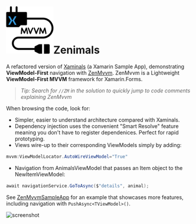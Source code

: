 # ![Logo](https://raw.githubusercontent.com/z33bs/Zenimals/master/Zenimals.iOS/Resources/zenmvvm_icon.png)Zenimals
A refactored version of [Xaminals](https://docs.microsoft.com/en-us/samples/xamarin/xamarin-forms-samples/userinterface-xaminals/) (a Xamarin Sample App), 
demonstrating **ViewModel-First** navigation with [ZenMvvm](https://github.com/z33bs/zenmvvm). ZenMvvm is a Lightweight **ViewModel-First MVVM** framework for Xamarin.Forms.

>*Tip: Search for `//ZM` in the solution to quickly jump to code comments explaining ZenMvvm*

When browsing the code, look for:
* Simpler, easier to understand architecture compared with Xaminals.
* Dependency injection uses the convenient "Smart Resolve" feature meaning you don't have to register dependenices. Perfect for rapid prototyping.
* Views wire-up to their corresponding ViewModels simply by adding:
```c#
mvvm:ViewModelLocator.AutoWireViewModel="True"
```
* Navigation from AnimalsViewModel that passes an Item object to the NewItemViewModel:
```c#
await navigationService.GoToAsync($"details", animal);
```

See [ZenMvvmSampleApp](https://github.com/z33bs/zenmvvmsampleapp) for an example that showcases more features, including navigation with `PushAsync<TViewModel>()`.

![screenshot](https://docs.microsoft.com/en-us/samples/xamarin/xamarin-forms-samples/userinterface-xaminals/media/01all.png)
